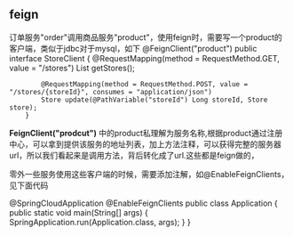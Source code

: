 ## feign
订单服务"order"调用商品服务"product"，使用feign时，需要写一个product的客户端，类似于jdbc对于mysql，如下
        @FeignClient("product")
        public interface StoreClient {
            @RequestMapping(method = RequestMethod.GET, value = "/stores")
            List<Store> getStores();

            @RequestMapping(method = RequestMethod.POST, value = "/stores/{storeId}", consumes = "application/json")
            Store update(@PathVariable("storeId") Long storeId, Store store);
        }
    
**FeignClient("prodcut")** 中的product私理解为服务名称,根据product通过注册中心，可以拿到提供该服务的地址列表，加上方法注释，可以获得完整的服务器url，所以我们看起来是调用方法，背后转化成了url.这些都是feign做的，

零外一些服务使用这些客户端的时候，需要添加注解，如@EnableFeignClients，见下面代码

  @SpringCloudApplication
  @EnableFeignClients
  public class Application {
      public static void main(String[] args) {
          SpringApplication.run(Application.class, args);
      }
  }
